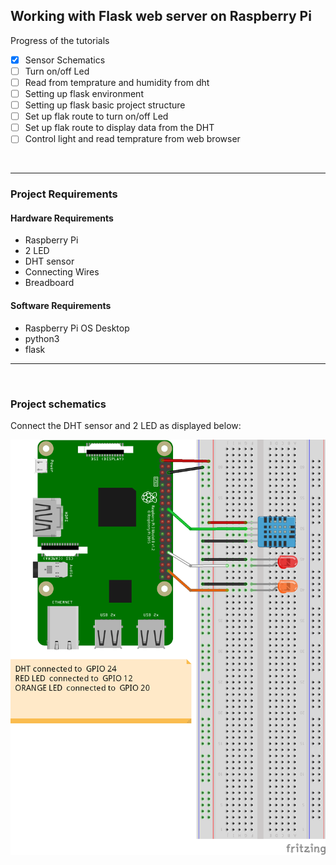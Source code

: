 ## Working with Flask web server on Raspberry Pi

Progress of the tutorials

- [X] Sensor Schematics
- [ ] Turn on/off Led
- [ ] Read from temprature and humidity from dht
- [ ] Setting up flask environment
- [ ] Setting up flask basic project structure
- [ ] Set up flak route to turn on/off Led
- [ ] Set up flak route to display data from the DHT
-[ ] Control light and read temprature from web browser

<br>
<hr>

### Project Requirements

#### Hardware Requirements

- Raspberry Pi
- 2 LED
- DHT sensor
- Connecting Wires
- Breadboard

#### Software Requirements

- Raspberry Pi OS Desktop
- python3
- flask

<hr>
<br>

### Project schematics

Connect the DHT sensor and 2 LED as displayed below:

![DHT sensors and 2 LED connected](./schematics/raspi-flask-iot-schematics_bb.png "schematic")
